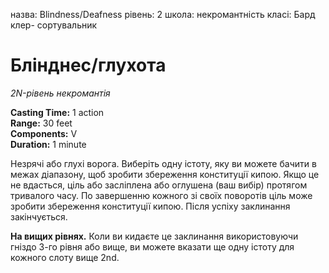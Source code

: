 назва: Blindness/Deafness рівень: 2 школа: некромантність класі: Бард клер- сортувальник

# Блінднес/глухота
_2N-рівень некромантія_

**Casting Time:** 1 action   
**Range:** 30 feet   
**Components:** V   
**Duration:** 1 minute

Незрячі або глухі ворога. Виберіть одну істоту, яку ви можете бачити в межах діапазону, щоб зробити збереження конституції кипою. Якщо це не вдасться, ціль або засліплена або оглушена (ваш вибір) протягом тривалого часу. По завершенню кожного зі своїх поворотів ціль може зробити збереження конституції кипою. Після успіху заклинання закінчується.

**На вищих рівнях.** Коли ви кидаєте це заклинання використовуючи гніздо 3-го рівня або вище, ви можете вказати ще одну істоту для кожного слоту вище 2nd. 